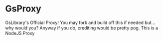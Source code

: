 # GsProxy
GsLibrary's Official Proxy! You may fork and build off this if needed but... why would you? Anyway if you do, crediting would be pretty pog. This is a NodeJS Proxy
